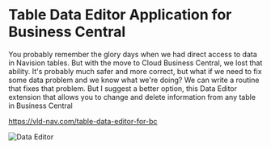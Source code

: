 # Table Data Editor Application for Business Central
You probably remember the glory days when we had direct access to data in Navision tables. But with the move to Cloud Business Central, we lost that ability. It's probably much safer and more correct, but what if we need to fix some data problem and we know what we're doing? We can write a routine that fixes that problem. But I suggest a better option, this Data Editor extension that allows you to change and delete information from any table in Business Central

https://vld-nav.com/table-data-editor-for-bc

![Data Editor](https://static.tildacdn.com/tild3565-3631-4636-b463-303765396635/OpenTable.gif)
